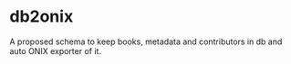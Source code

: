 # db2onix
A proposed schema to keep books, metadata and contributors in db and auto ONIX exporter of it.
